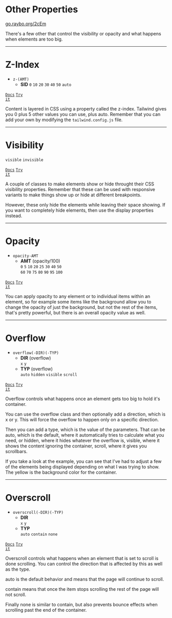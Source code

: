 <!-- .slide: data-state="layout-title" class="bg-dark"-->

# Other Properties

<div class="slide-link"><a href="https://go.raybo.org/2cEm"><i class="fab fa-slideshare"></i> go.raybo.org/2cEm</a></div>

> >

There's a few other that control the visibility or opacity and what happens when elements are too big.

---

# Z-Index

- `z-(AMT)`
  - **SID**
  `0` `10` `20` `30` `40` `50` `auto`

<a href="https://tailwindcss.com/docs/z-index" target="_blank"><code class="code-exciting">Docs</code></a> <a href="https://codepen.io/planetoftheweb/pen/MWjJLRb?editors=1000" target="_blank"><code class="code-royal">Try it</code></a>

> >

Content is layered in CSS using a property called the z-index. Tailwind gives you 0 plus 5 other values you can use, plus auto. Remember that you can add your own by modifying the `tailwind.config.js` file.

---

# Visibility

`visible` `invisible`

<a href="https://tailwindcss.com/docs/visibility" target="_blank"><code class="code-exciting">Docs</code></a> <a href="https://codepen.io/planetoftheweb/pen/abmpXyJ?editors=1000" target="_blank"><code class="code-royal">Try it</code></a>

> >

A couple of classes to make elements show or hide throught their CSS visibility properties. Remember that these can be used with responsive variants to make things show up or hide at different breakpoints.

However, these only hide the elements while leaving their space showing. If you want to completely hide elements, then use the display properties instead.

---

# Opacity

- `opacity-AMT`
  - **AMT** (opacity/100)<br>
  `0` `5` `10` `20` `25` `30` `40` `50`<br>`60` `70` `75` `80` `90` `95` `100`

<a href="https://tailwindcss.com/docs/opacity" target="_blank"><code class="code-exciting">Docs</code></a> <a href="https://codepen.io/planetoftheweb/pen/NWRReNL?editors=1000" target="_blank"><code class="code-royal">Try it</code></a>

> >

You can apply opacity to any element or to individual items within an element, so for example some items like the background allow you to change the opacity of just the background, but not the rest of the items, that's pretty powerful, but there is an overall opacity value as well.

---

# Overflow

- `overflow(-DIR)(-TYP)`
  - **DIR** (overflow)<br>
  `x` `y`
  - **TYP** (overflow)<br>
  `auto` `hidden` `visible` `scroll`


<a href="https://tailwindcss.com/docs/overflow" target="_blank"><code class="code-exciting">Docs</code></a> <a href="https://codepen.io/planetoftheweb/pen/WNGeWxJ?editors=1000" target="_blank"><code class="code-royal">Try it</code></a>

> >

Overflow controls what happens once an element gets too big to hold it's container.

You can use the overflow class and then optionally add a direction, which is x or y. This will force the overflow to happen only on a specific direction.

Then you can add a type, which is the value of the parameters.  That can be auto, which is the default, where it automatically tries to calculate what you need, or hidden, where it hides whatever the overflow is, visible, where it shows the content ignoring the container, scroll, where it gives you scrollbars.

If you take a look at the example, you can see that I've had to adjust a few of the elements being displayed depending on what I was trying to show. The yellow is the background color for the container.

---

# Overscroll

- `overscroll(-DIR)(-TYP)`
  - **DIR**<br>
  `x` `y`
  - **TYP**<br>
  `auto` `contain` `none`

<a href="https://tailwindcss.com/docs/overscroll-behavior" target="_blank"><code class="code-exciting">Docs</code></a> <a href="https://codepen.io/planetoftheweb/pen/QWKdVXY?editors=1000" target="_blank"><code class="code-royal">Try it</code></a>

> >

Overscroll controls what happens when an element that is set to scroll is done scrolling. You can control the direction that is affected by this as well as the type.

auto is the default behavior and means that the page will continue to scroll.

contain means that once the item stops scrolling the rest of the page will not scroll.

Finally none is similar to contain, but also prevents bounce effects when scrolling past the end of the container.
